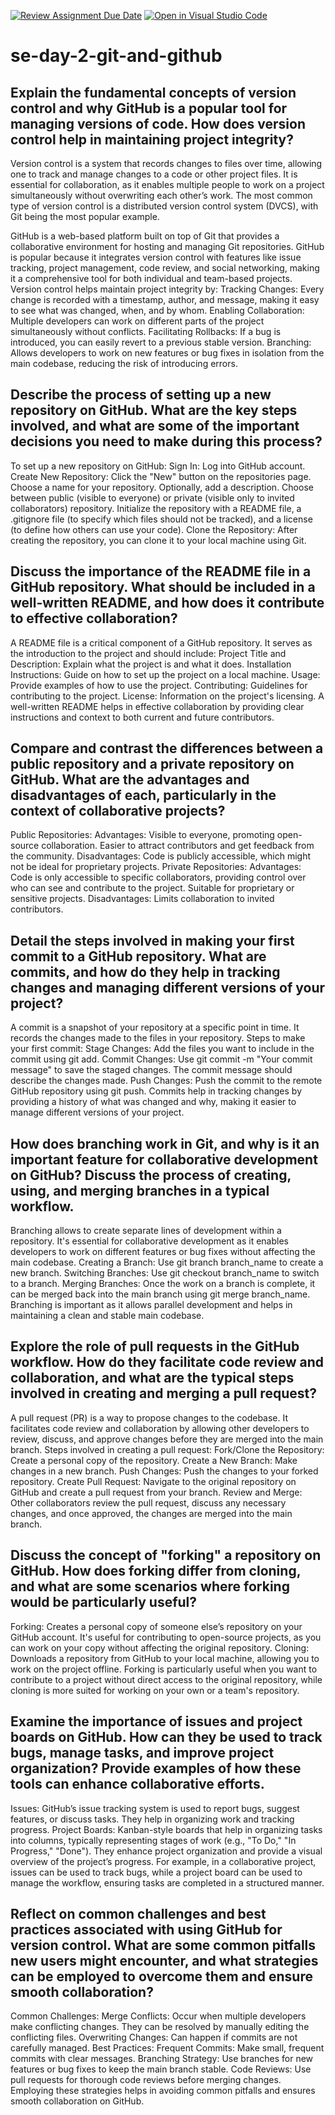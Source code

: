 [![Review Assignment Due Date](https://classroom.github.com/assets/deadline-readme-button-22041afd0340ce965d47ae6ef1cefeee28c7c493a6346c4f15d667ab976d596c.svg)](https://classroom.github.com/a/8wgCKhpZ)
[![Open in Visual Studio Code](https://classroom.github.com/assets/open-in-vscode-2e0aaae1b6195c2367325f4f02e2d04e9abb55f0b24a779b69b11b9e10269abc.svg)](https://classroom.github.com/online_ide?assignment_repo_id=15589907&assignment_repo_type=AssignmentRepo)
# se-day-2-git-and-github
## Explain the fundamental concepts of version control and why GitHub is a popular tool for managing versions of code. How does version control help in maintaining project integrity?
Version control is a system that records changes to files over time, allowing one to track and manage changes to a code or other project files. It is essential for collaboration, as it enables multiple people to work on a project simultaneously without overwriting each other’s work. The most common type of version control is a distributed version control system (DVCS), with Git being the most popular example.

GitHub is a web-based platform built on top of Git that provides a collaborative environment for hosting and managing Git repositories. GitHub is popular because it integrates version control with features like issue tracking, project management, code review, and social networking, making it a comprehensive tool for both individual and team-based projects.
Version control helps maintain project integrity by:
Tracking Changes: Every change is recorded with a timestamp, author, and message, making it easy to see what was changed, when, and by whom.
Enabling Collaboration: Multiple developers can work on different parts of the project simultaneously without conflicts.
Facilitating Rollbacks: If a bug is introduced, you can easily revert to a previous stable version.
Branching: Allows developers to work on new features or bug fixes in isolation from the main codebase, reducing the risk of introducing errors.
## Describe the process of setting up a new repository on GitHub. What are the key steps involved, and what are some of the important decisions you need to make during this process?
To set up a new repository on GitHub:
Sign In: Log into GitHub account.
Create New Repository:
Click the "New" button on the repositories page.
Choose a name for your repository.
Optionally, add a description.
Choose between public (visible to everyone) or private (visible only to invited collaborators) repository.
Initialize the repository with a README file, a .gitignore file (to specify which files should not be tracked), and a license (to define how others can use your code).
Clone the Repository: After creating the repository, you can clone it to your local machine using Git.
## Discuss the importance of the README file in a GitHub repository. What should be included in a well-written README, and how does it contribute to effective collaboration?
A README file is a critical component of a GitHub repository. It serves as the introduction to the project and should include:
Project Title and Description: Explain what the project is and what it does.
Installation Instructions: Guide on how to set up the project on a local machine.
Usage: Provide examples of how to use the project.
Contributing: Guidelines for contributing to the project.
License: Information on the project's licensing.
A well-written README helps in effective collaboration by providing clear instructions and context to both current and future contributors.
## Compare and contrast the differences between a public repository and a private repository on GitHub. What are the advantages and disadvantages of each, particularly in the context of collaborative projects?
Public Repositories:
Advantages:
Visible to everyone, promoting open-source collaboration.
Easier to attract contributors and get feedback from the community.
Disadvantages:
Code is publicly accessible, which might not be ideal for proprietary projects.
Private Repositories:
Advantages:
Code is only accessible to specific collaborators, providing control over who can see and contribute to the project.
Suitable for proprietary or sensitive projects.
Disadvantages:
Limits collaboration to invited contributors.
## Detail the steps involved in making your first commit to a GitHub repository. What are commits, and how do they help in tracking changes and managing different versions of your project?
A commit is a snapshot of your repository at a specific point in time. It records the changes made to the files in your repository.
Steps to make your first commit:
Stage Changes: Add the files you want to include in the commit using git add.
Commit Changes: Use git commit -m "Your commit message" to save the staged changes. The commit message should describe the changes made.
Push Changes: Push the commit to the remote GitHub repository using git push.
Commits help in tracking changes by providing a history of what was changed and why, making it easier to manage different versions of your project.
## How does branching work in Git, and why is it an important feature for collaborative development on GitHub? Discuss the process of creating, using, and merging branches in a typical workflow.
Branching allows to create separate lines of development within a repository. It's essential for collaborative development as it enables developers to work on different features or bug fixes without affecting the main codebase.
Creating a Branch: Use git branch branch_name to create a new branch.
Switching Branches: Use git checkout branch_name to switch to a branch.
Merging Branches: Once the work on a branch is complete, it can be merged back into the main branch using git merge branch_name.
Branching is important as it allows parallel development and helps in maintaining a clean and stable main codebase.
## Explore the role of pull requests in the GitHub workflow. How do they facilitate code review and collaboration, and what are the typical steps involved in creating and merging a pull request?
A pull request (PR) is a way to propose changes to the codebase. It facilitates code review and collaboration by allowing other developers to review, discuss, and approve changes before they are merged into the main branch.
Steps involved in creating a pull request:
Fork/Clone the Repository: Create a personal copy of the repository.
Create a New Branch: Make changes in a new branch.
Push Changes: Push the changes to your forked repository.
Create Pull Request: Navigate to the original repository on GitHub and create a pull request from your branch.
Review and Merge: Other collaborators review the pull request, discuss any necessary changes, and once approved, the changes are merged into the main branch.
## Discuss the concept of "forking" a repository on GitHub. How does forking differ from cloning, and what are some scenarios where forking would be particularly useful?
Forking: Creates a personal copy of someone else’s repository on your GitHub account. It's useful for contributing to open-source projects, as you can work on your copy without affecting the original repository.
Cloning: Downloads a repository from GitHub to your local machine, allowing you to work on the project offline.
Forking is particularly useful when you want to contribute to a project without direct access to the original repository, while cloning is more suited for working on your own or a team's repository.
## Examine the importance of issues and project boards on GitHub. How can they be used to track bugs, manage tasks, and improve project organization? Provide examples of how these tools can enhance collaborative efforts.
Issues: GitHub’s issue tracking system is used to report bugs, suggest features, or discuss tasks. They help in organizing work and tracking progress.
Project Boards: Kanban-style boards that help in organizing tasks into columns, typically representing stages of work (e.g., "To Do," "In Progress," "Done"). They enhance project organization and provide a visual overview of the project’s progress.
For example, in a collaborative project, issues can be used to track bugs, while a project board can be used to manage the workflow, ensuring tasks are completed in a structured manner.
## Reflect on common challenges and best practices associated with using GitHub for version control. What are some common pitfalls new users might encounter, and what strategies can be employed to overcome them and ensure smooth collaboration?
Common Challenges:
Merge Conflicts: Occur when multiple developers make conflicting changes. They can be resolved by manually editing the conflicting files.
Overwriting Changes: Can happen if commits are not carefully managed.
Best Practices:
Frequent Commits: Make small, frequent commits with clear messages.
Branching Strategy: Use branches for new features or bug fixes to keep the main branch stable.
Code Reviews: Use pull requests for thorough code reviews before merging changes.
Employing these strategies helps in avoiding common pitfalls and ensures smooth collaboration on GitHub.
